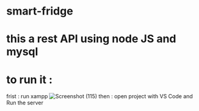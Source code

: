 # smart-fridge
# this a rest API using node JS and mysql 
# to run it :
 frist : run xampp ![Screenshot (115)](https://user-images.githubusercontent.com/96114396/166727315-55abc7d6-8db9-4d60-88de-a21d14bf8d01.png)
 then : open project with VS Code and Run the server 
